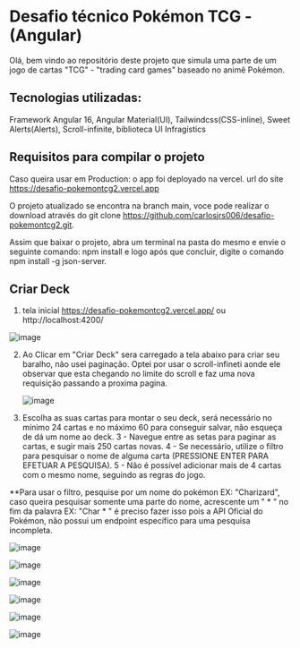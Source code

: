 # Desafio técnico Pokémon TCG - (Angular)

Olá, bem vindo ao repositório deste projeto que simula uma parte de um jogo de cartas "TCG" - "trading card games" baseado no animê Pokémon.

## Tecnologias utilizadas:

Framework Angular 16, Angular Material(UI), Tailwindcss(CSS-inline), Sweet Alerts(Alerts), Scroll-infinite, biblioteca UI Infragistics

## Requisitos para compilar o projeto

Caso queira usar em Production: o app foi deployado na vercel. url do site https://desafio-pokemontcg2.vercel.app

O projeto atualizado se encontra na branch main, voce pode realizar o download através do git clone https://github.com/carlosjrs006/desafio-pokemontcg2.git.

Assim que baixar o projeto, abra um terminal na pasta do mesmo e envie o seguinte comando: npm install e logo após que concluir, digite o comando npm install -g json-server.

## Criar Deck

1. tela inicial https://desafio-pokemontcg2.vercel.app/ ou http://localhost:4200/

![image](https://github.com/carlosjrs006/desafio-pokemontcg2/assets/83041815/bd83ba58-87ca-457f-816e-77fd1ccde7ae)

2. Ao Clicar em "Criar Deck" sera carregado a tela abaixo para criar seu baralho, não usei paginação. Optei por usar o scroll-infineti aonde ele observar que esta chegando no limite do scroll e faz uma nova requisição passando a proxima pagina.

   ![image](https://github.com/carlosjrs006/desafio-pokemontcg2/assets/83041815/7730c4ae-d646-4c34-8f6e-f58b2df8e705)

3. Escolha as suas cartas para montar o seu deck, será necessário no mínimo 24 cartas e no máximo 60 para conseguir salvar, não esqueça de dá um nome ao deck. 3 - Navegue entre as setas para paginar as cartas, e sugir mais 250 cartas novas. 4 - Se necessário, utilize o filtro para pesquisar o nome de alguma carta (PRESSIONE ENTER PARA EFETUAR A PESQUISA). 5 - Não é possível adicionar mais de 4 cartas com o mesmo nome, seguindo as regras do jogo.

**Para usar o filtro, pesquise por um nome do pokémon EX: "Charizard", caso queira pesquisar somente uma parte do nome, acrescente um " * " no fim da palavra EX: "Char * " é preciso fazer isso pois a API Oficial do Pokémon, não possui um endpoint específico para uma pesquisa incompleta.

![image](https://github.com/carlosjrs006/desafio-pokemontcg2/assets/83041815/100e61af-c90a-4541-ba43-1f86ff45599a)

![image](https://github.com/carlosjrs006/desafio-pokemontcg2/assets/83041815/02face84-90ef-4460-bacc-43623ff0608c)

![image](https://github.com/carlosjrs006/desafio-pokemontcg2/assets/83041815/5b9908fe-af89-4521-bee1-742508f2845f)

![image](https://github.com/carlosjrs006/desafio-pokemontcg2/assets/83041815/373f8971-94c9-45de-9660-256229177816)

![image](https://github.com/carlosjrs006/desafio-pokemontcg2/assets/83041815/b6df3f8f-602d-4531-b550-daf7099990cc)

![image](https://github.com/carlosjrs006/desafio-pokemontcg2/assets/83041815/76893211-dd46-4e5d-a947-b0a11247e838)




